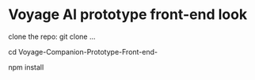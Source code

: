 <h1>Voyage AI prototype front-end look</h1>

clone the repo:
  git clone ...

cd Voyage-Companion-Prototype-Front-end-

npm install 

